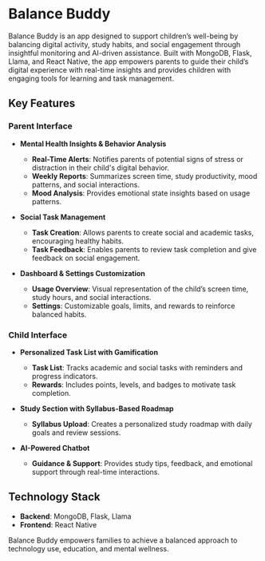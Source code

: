 # Balance Buddy

Balance Buddy is an app designed to support children’s well-being by balancing digital activity, study habits, and social engagement through insightful monitoring and AI-driven assistance. Built with MongoDB, Flask, Llama, and React Native, the app empowers parents to guide their child’s digital experience with real-time insights and provides children with engaging tools for learning and task management.

## Key Features

### Parent Interface
- **Mental Health Insights & Behavior Analysis**  
  - **Real-Time Alerts**: Notifies parents of potential signs of stress or distraction in their child's digital behavior.
  - **Weekly Reports**: Summarizes screen time, study productivity, mood patterns, and social interactions.
  - **Mood Analysis**: Provides emotional state insights based on usage patterns.

- **Social Task Management**  
  - **Task Creation**: Allows parents to create social and academic tasks, encouraging healthy habits.
  - **Task Feedback**: Enables parents to review task completion and give feedback on social engagement.

- **Dashboard & Settings Customization**  
  - **Usage Overview**: Visual representation of the child’s screen time, study hours, and social interactions.
  - **Settings**: Customizable goals, limits, and rewards to reinforce balanced habits.

### Child Interface
- **Personalized Task List with Gamification**  
  - **Task List**: Tracks academic and social tasks with reminders and progress indicators.
  - **Rewards**: Includes points, levels, and badges to motivate task completion.

- **Study Section with Syllabus-Based Roadmap**  
  - **Syllabus Upload**: Creates a personalized study roadmap with daily goals and review sessions.

- **AI-Powered Chatbot**  
  - **Guidance & Support**: Provides study tips, feedback, and emotional support through real-time interactions.

## Technology Stack
- **Backend**: MongoDB, Flask, Llama
- **Frontend**: React Native

Balance Buddy empowers families to achieve a balanced approach to technology use, education, and mental wellness.
